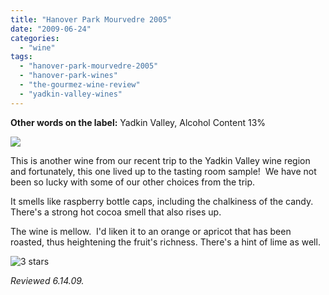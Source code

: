 ```yaml
---
title: "Hanover Park Mourvedre 2005"
date: "2009-06-24"
categories:
  - "wine"
tags:
  - "hanover-park-mourvedre-2005"
  - "hanover-park-wines"
  - "the-gourmez-wine-review"
  - "yadkin-valley-wines"
---
```


**Other words on the label:** Yadkin Valley, Alcohol Content 13%

![](http://www.rebeccagomezfarrell.com/gourmez/photos/Hanover_Park_Mouvedre.jpg)

This is another wine from our recent trip to the Yadkin Valley wine region and fortunately, this one lived up to the tasting room sample!  We have not been so lucky with some of our other choices from the trip.

It smells like raspberry bottle caps, including the chalkiness of the candy.  There's a strong hot cocoa smell that also rises up.

The wine is mellow.  I'd liken it to an orange or apricot that has been roasted, thus heightening the fruit's richness. There's a hint of lime as well.

![3 stars](http://s3.amazonaws.com/thegourmez-wpmedia/2009/02/rating_avocado1.gif "rating_avocado1")

_Reviewed 6.14.09._
